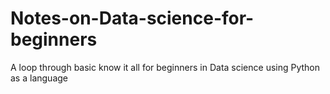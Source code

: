 # Notes-on-Data-science-for-beginners
A loop through basic know it all for beginners in Data science using Python as a language
